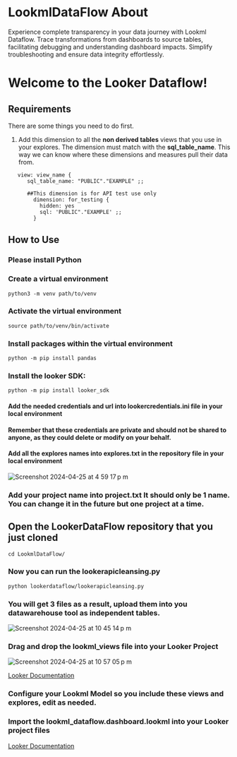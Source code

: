 # LookmlDataFlow About
Experience complete transparency in your data journey with Lookml Dataflow. Trace transformations from dashboards to source tables, facilitating debugging and understanding dashboard impacts. Simplify troubleshooting and ensure data integrity effortlessly.

# Welcome to the Looker Dataflow!

## Requirements 

There are some things you need to do first. 

1. Add this dimension to all the **non derived tables** views that you use in your explores. The dimension must match with the **sql_table_name**. This way we can know
   where these dimensions and measures pull their data from.
```
   view: view_name {
      sql_table_name: "PUBLIC"."EXAMPLE" ;;

      ##This dimension is for API test use only
        dimension: for_testing {
          hidden: yes
          sql: 'PUBLIC"."EXAMPLE' ;;
        }
```

## How to Use

### Please install Python

### Create a virtual environment
```
python3 -m venv path/to/venv
```

### Activate the virtual environment
```
source path/to/venv/bin/activate
```
### Install packages within the virtual environment
```
python -m pip install pandas
```
### Install the looker SDK:
```
python -m pip install looker_sdk
```
#### Add the needed credentials and url into lookercredentials.ini file in your local environment

#### Remember that these credentials are private and should not be shared to anyone, as they could delete or modify on your behalf.

#### Add all the explores names into explores.txt in the repository file in your local environment
![Screenshot 2024-04-25 at 4 59 17 p m](https://github.com/TheDiegoFrade/LookmlDataFlow/assets/40186865/b44d4833-9b96-499c-9ed0-9f284dc7b940)

### Add your project name into project.txt It should only be 1 name. You can change it in the future but one project at a time.

## Open the LookerDataFlow repository that you just cloned
```
cd LookmlDataFlow/
```

### Now you can run the lookerapicleansing.py
```
python lookerdataflow/lookerapicleansing.py
```
### You will get 3 files as a result, upload them into you datawarehouse tool as independent tables. 
![Screenshot 2024-04-25 at 10 45 14 p m](https://github.com/TheDiegoFrade/LookmlDataFlow/assets/40186865/f248ca50-57ef-403a-a2fe-14ec84cc69a3)



### Drag and drop the lookml_views file into your Looker Project
![Screenshot 2024-04-25 at 10 57 05 p m](https://github.com/TheDiegoFrade/LookmlDataFlow/assets/40186865/47af9bfc-914f-439e-ba6f-3ec4b91ee3b9)


[Looker Documentation](https://cloud.google.com/looker/docs/creating-project-files#uploading_files)



### Configure your Lookml Model so you include these views and explores, edit as needed.

### Import the **lookml_dataflow.dashboard.lookml** into your Looker project files

[Looker Documentation](https://cloud.google.com/looker/docs/building-lookml-dashboards#lookml_dashboards_folder)
